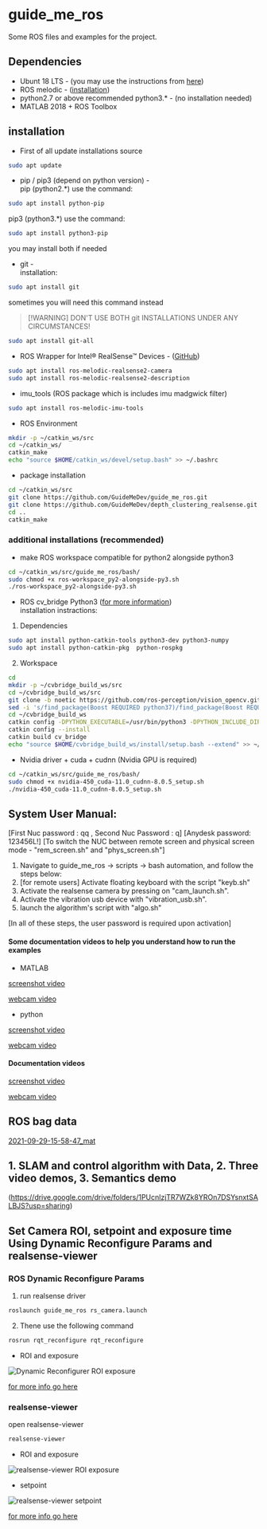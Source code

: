 # guide_me_ros
Some ROS files and examples for the project.


## Dependencies
* Ubunt 18 LTS - (you may use the instructions from [here](https://www.itzgeek.com/how-tos/linux/ubuntu-how-tos/how-to-install-ubuntu-18-04-alongside-with-windows-10-or-8-in-dual-boot.html))
* ROS melodic - ([installation](http://wiki.ros.org/melodic/Installation/Ubuntu))
* python2.7 or above recommended python3.* - (no installation needed)
* MATLAB 2018 + ROS Toolbox


## installation
* First of all update installations source
```bash
sudo apt update
```

* pip / pip3 (depend on python version) -\
pip (python2.*) use the command:
```bash
sudo apt install python-pip
```
pip3 (python3.*) use the command:
```bash
sudo apt install python3-pip
```
you may install both if needed

* git -\
installation:
```bash
sudo apt install git
```
sometimes you will need this command instead
> [!WARNING] DON'T USE BOTH git INSTALLATIONS UNDER ANY CIRCUMSTANCES!
```bash
sudo apt install git-all
```

* ROS Wrapper for Intel® RealSense™ Devices - ([GitHub](https://github.com/IntelRealSense/realsense-ros))
```bash
sudo apt install ros-melodic-realsense2-camera
sudo apt install ros-melodic-realsense2-description
```

* imu_tools (ROS package which is includes imu madgwick filter)
```bash
sudo apt install ros-melodic-imu-tools
```

* ROS Environment
```bash
mkdir -p ~/catkin_ws/src
cd ~/catkin_ws/
catkin_make
echo "source $HOME/catkin_ws/devel/setup.bash" >> ~/.bashrc
```

* package installation
```bash
cd ~/catkin_ws/src
git clone https://github.com/GuideMeDev/guide_me_ros.git
git clone https://github.com/GuideMeDev/depth_clustering_realsense.git (recommended)
cd ..
catkin_make
```


### additional installations (recommended)
* make ROS workspace compatible for python2 alongside python3
```bash
cd ~/catkin_ws/src/guide_me_ros/bash/
sudo chmod +x ros-workspace_py2-alongside-py3.sh
./ros-workspace_py2-alongside-py3.sh
```

* ROS cv_bridge Python3 ([for more information](https://cyaninfinite.com/ros-cv-bridge-with-python-3/))\
installation instractions:
1. Dependencies
```bash
sudo apt install python-catkin-tools python3-dev python3-numpy
sudo apt install python-catkin-pkg  python-rospkg
```
2. Workspace
```bash
cd
mkdir -p ~/cvbridge_build_ws/src
cd ~/cvbridge_build_ws/src
git clone -b noetic https://github.com/ros-perception/vision_opencv.git
sed -i 's/find_package(Boost REQUIRED python37)/find_package(Boost REQUIRED python3)/' vision_opencv/cv_bridge/CMakeLists.txt
cd ~/cvbridge_build_ws
catkin config -DPYTHON_EXECUTABLE=/usr/bin/python3 -DPYTHON_INCLUDE_DIR=/usr/include/python3.6m -DPYTHON_LIBRARY=/usr/lib/x86_64-linux-gnu/libpython3.6m.so
catkin config --install
catkin build cv_bridge
echo "source $HOME/cvbridge_build_ws/install/setup.bash --extend" >> ~/.bashrc
```
* Nvidia driver + cuda + cudnn (Nvidia GPU is required)
```bash
cd ~/catkin_ws/src/guide_me_ros/bash/
sudo chmod +x nvidia-450_cuda-11.0_cudnn-8.0.5_setup.sh
./nvidia-450_cuda-11.0_cudnn-8.0.5_setup.sh
```


## System User Manual:
[First Nuc password : qq , Second Nuc Password : q]
[Anydesk password: 123456L!]
[To switch the NUC between remote screen and physical screen mode - "rem_screen.sh" and "phys_screen.sh"]
1. Navigate to guide_me_ros -> scripts -> bash automation, and follow the steps below:
2. [for remote users] Activate floating keyboard with the script "keyb.sh"
3. Activate the realsense camera by pressing on "cam_launch.sh".
4. Activate the vibration usb device with "vibration_usb.sh".
5. launch the algorithm's script with "algo.sh"

[In all of these steps, the user password is required upon activation]

#### Some documentation videos to help you understand how to run the examples

* MATLAB

[screenshot video](https://drive.google.com/file/d/1rhiD_EtPqLLo9cVh6T4AxgHytVJ7IKfW/view?usp=sharing)

[webcam video](https://drive.google.com/file/d/1Wdv-fHuqVAz7jxolYuE3gGCZEKZuvgsw/view?usp=sharing)

* python

[screenshot video](https://drive.google.com/file/d/1FYwYNqP-A05kN1gFn2AOkY7XnlN1-QOK/view?usp=sharing)

[webcam video](https://drive.google.com/file/d/1NHHETOlIXJpJY5XEiI88ae1Q-zH_ZJVw/view?usp=sharing)


#### Documentation videos

[screenshot video](https://drive.google.com/file/d/1Yzw4zYNAInqfZi3sKzdEYf4n6wITRwMs/view?usp=sharing)

[webcam video](https://drive.google.com/file/d/1WVBhSKD-wPd2ZxDWMlfQ9U6kBPCHd2yJ/view?usp=sharing)


## ROS bag data

[2021-09-29-15-58-47_mat](https://drive.google.com/drive/folders/16rqd9QOSTA8Iqoz_WU-HwOWH4pjT6iHJ?usp=sharing)

## 1. SLAM and control algorithm with Data, 2. Three video demos, 3. Semantics demo

(https://drive.google.com/drive/folders/1PUcnlzjTR7WZk8YROn7DSYsnxtSALBJS?usp=sharing)

## Set Camera ROI, setpoint and exposure time Using Dynamic Reconfigure Params and realsense-viewer

### ROS Dynamic Reconfigure Params

1. run realsense driver
```bash
roslaunch guide_me_ros rs_camera.launch
```
2. Thene use the following command

```bash
rosrun rqt_reconfigure rqt_reconfigure
```

* ROI and exposure

![Dynamic Reconfigurer ROI exposure](https://github.com/GuideMeDev/guide_me_ros/blob/master/doc/rqt_screenshot.png)

[for more info go here](https://github.com/IntelRealSense/realsense-ros#set-camera-controls-using-dynamic-reconfigure-params)

### realsense-viewer

open realsense-viewer

```bash
realsense-viewer
```

* ROI and exposure

![realsense-viewer ROI exposure](https://github.com/GuideMeDev/guide_me_ros/blob/master/doc/realsense-viewer_screenshot.png)

* setpoint

![realsense-viewer setpoint](https://github.com/GuideMeDev/guide_me_ros/blob/master/doc/realsense-viewer_2_screenshot.png)


[for more info go here](https://github.com/GuideMeDev/guide_me_ros-private/blob/master/doc/BKMs_For_Tuning_Intel_RealSense_D4xx_Cameras_Whitepaper_2.0.pdf)
